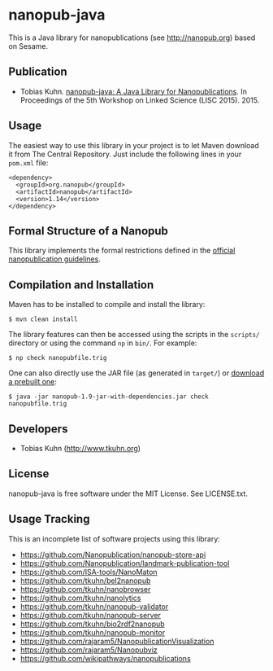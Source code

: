 nanopub-java
============

This is a Java library for nanopublications (see http://nanopub.org) based on
Sesame.


Publication
-----------

- Tobias Kuhn.  [nanopub-java: A Java Library for
  Nanopublications](http://arxiv.org/pdf/1508.04977.pdf). In Proceedings of the
  5th Workshop on Linked Science (LISC 2015). 2015.


Usage
-----

The easiest way to use this library in your project is to let Maven download it
from The Central Repository. Just include the following lines in your `pom.xml`
file:

    <dependency>
      <groupId>org.nanopub</groupId>
      <artifactId>nanopub</artifactId>
      <version>1.14</version>
    </dependency>


Formal Structure of a Nanopub
-----------------------------

This library implements the formal restrictions defined in the [official
nanopublication guidelines](http://nanopub.org/guidelines/working_draft/).


Compilation and Installation
----------------------------

Maven has to be installed to compile and install the library:

    $ mvn clean install

The library features can then be accessed using the scripts in the `scripts/`
directory or using the command `np` in `bin/`. For example:

    $ np check nanopubfile.trig

One can also directly use the JAR file (as generated in `target/`) or [download
a prebuilt one](https://github.com/Nanopublication/nanopub-java/releases):

    $ java -jar nanopub-1.9-jar-with-dependencies.jar check nanopubfile.trig


Developers
----------

- Tobias Kuhn (http://www.tkuhn.org)


License
-------

nanopub-java is free software under the MIT License. See LICENSE.txt.


Usage Tracking
--------------

This is an incomplete list of software projects using this library:

- https://github.com/Nanopublication/nanopub-store-api
- https://github.com/Nanopublication/landmark-publication-tool
- https://github.com/ISA-tools/NanoMaton
- https://github.com/tkuhn/bel2nanopub
- https://github.com/tkuhn/nanobrowser
- https://github.com/tkuhn/nanolytics
- https://github.com/tkuhn/nanopub-validator
- https://github.com/tkuhn/nanopub-server
- https://github.com/tkuhn/bio2rdf2nanopub
- https://github.com/tkuhn/nanopub-monitor
- https://github.com/rajaram5/NanopublicationVisualization
- https://github.com/rajaram5/Nanopubviz
- https://github.com/wikipathways/nanopublications
